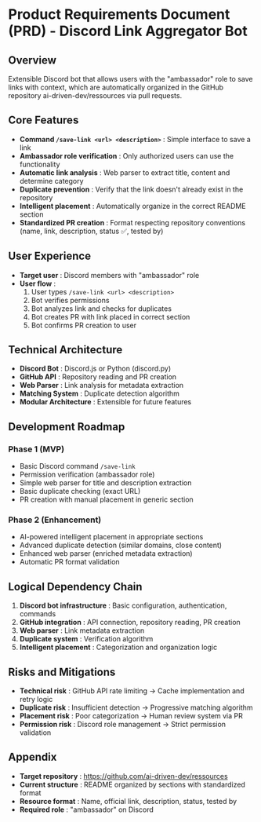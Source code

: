 # Product Requirements Document (PRD) - Discord Link Aggregator Bot

## Overview

Extensible Discord bot that allows users with the "ambassador" role to save links with context, which are automatically organized in the GitHub repository ai-driven-dev/ressources via pull requests.

## Core Features

- **Command `/save-link <url> <description>`** : Simple interface to save a link
- **Ambassador role verification** : Only authorized users can use the functionality
- **Automatic link analysis** : Web parser to extract title, content and determine category
- **Duplicate prevention** : Verify that the link doesn't already exist in the repository
- **Intelligent placement** : Automatically organize in the correct README section
- **Standardized PR creation** : Format respecting repository conventions (name, link, description, status ✅, tested by)

## User Experience

- **Target user** : Discord members with "ambassador" role
- **User flow** :
  1. User types `/save-link <url> <description>`
  2. Bot verifies permissions
  3. Bot analyzes link and checks for duplicates
  4. Bot creates PR with link placed in correct section
  5. Bot confirms PR creation to user

## Technical Architecture

- **Discord Bot** : Discord.js or Python (discord.py)
- **GitHub API** : Repository reading and PR creation
- **Web Parser** : Link analysis for metadata extraction
- **Matching System** : Duplicate detection algorithm
- **Modular Architecture** : Extensible for future features

## Development Roadmap

### Phase 1 (MVP)

- Basic Discord command `/save-link`
- Permission verification (ambassador role)
- Simple web parser for title and description extraction
- Basic duplicate checking (exact URL)
- PR creation with manual placement in generic section

### Phase 2 (Enhancement)

- AI-powered intelligent placement in appropriate sections
- Advanced duplicate detection (similar domains, close content)
- Enhanced web parser (enriched metadata extraction)
- Automatic PR format validation

## Logical Dependency Chain

1. **Discord bot infrastructure** : Basic configuration, authentication, commands
2. **GitHub integration** : API connection, repository reading, PR creation
3. **Web parser** : Link metadata extraction
4. **Duplicate system** : Verification algorithm
5. **Intelligent placement** : Categorization and organization logic

## Risks and Mitigations

- **Technical risk** : GitHub API rate limiting → Cache implementation and retry logic
- **Duplicate risk** : Insufficient detection → Progressive matching algorithm
- **Placement risk** : Poor categorization → Human review system via PR
- **Permission risk** : Discord role management → Strict permission validation

## Appendix

- **Target repository** : <https://github.com/ai-driven-dev/ressources>
- **Current structure** : README organized by sections with standardized format
- **Resource format** : Name, official link, description, status, tested by
- **Required role** : "ambassador" on Discord
